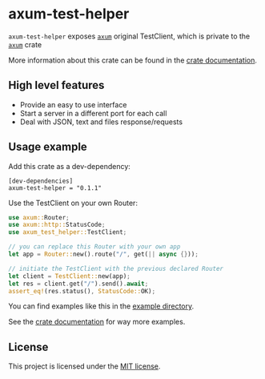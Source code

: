 # axum-test-helper

`axum-test-helper` exposes [`axum`] original TestClient, which is private to the [`axum`] crate

More information about this crate can be found in the [crate documentation][docs].

## High level features

- Provide an easy to use interface
- Start a server in a different port for each call
- Deal with JSON, text and files response/requests

## Usage example

Add this crate as a dev-dependency:

```
[dev-dependencies]
axum-test-helper = "0.1.1"
```

Use the TestClient on your own Router:

```rust
use axum::Router;
use axum::http::StatusCode;
use axum_test_helper::TestClient;

// you can replace this Router with your own app
let app = Router::new().route("/", get(|| async {}));

// initiate the TestClient with the previous declared Router
let client = TestClient::new(app);
let res = client.get("/").send().await;
assert_eq!(res.status(), StatusCode::OK);
```

You can find examples like this in
the [example directory][examples].

See the [crate documentation][docs] for way more examples.

## License

This project is licensed under the [MIT license][license].

[`axum`]: https://github.com/tokio-rs/axum/blob/405e3f8c44ce76c3922fa25db13491ea375c3e8e/axum/src/test_helpers/test_client.rs
[examples]: https://github.com/cloudwalk/axum-test-helper/tree/main/examples
[docs]: https://docs.rs/axum-test-helper
[license]: https://github.com/cloudwalk/axum-test-helper/blob/main/LICENSE
